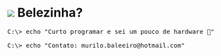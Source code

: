 ![](https://em-content.zobj.net/thumbs/120/sony/336/call-me-hand_1f919.png) Belezinha?
=======================================================================================================================================

<pre>
C:\> echo "Curto programar e sei um pouco de hardware 🤙"

C:\> echo "Contato: murilo.baleeiro@hotmail.com"
</pre>
